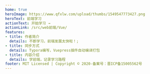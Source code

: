 ```yaml
---
home: true
heroImage: https://www.qfxlw.com/upload/thumbs/1549547773427.png
heroText: 前端学习
actionText: 开始学习 →
actionLink: /src/web前端/Vue/
features:
- title: 作者简介
  details: 不断学习，前端发展太快啦！;
- title: 同步方式
  details: Typora编写，Vuepress插件自动编译打包
- title: 内容介绍
  details: 学前端，记录学习路程
footer: MIT Licensed | Copyright © 2020-备案号：晋ICP备15005562号
---
```


